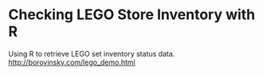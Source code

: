 # Checking LEGO Store Inventory with R
Using R to retrieve LEGO set inventory status data. http://borovinsky.com/lego_demo.html
